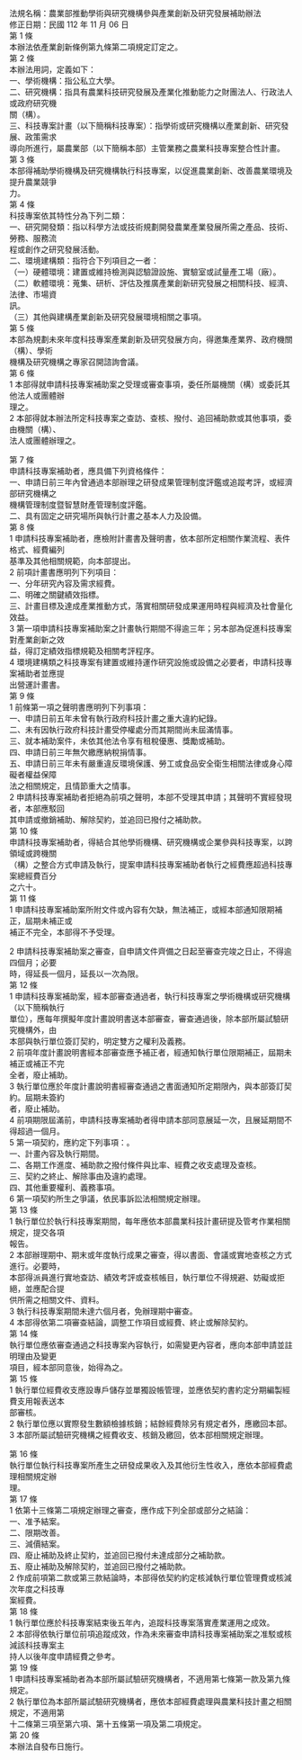 法規名稱：農業部推動學術與研究機構參與產業創新及研究發展補助辦法  
修正日期：民國 112 年 11 月 06 日  
第 1 條  
本辦法依產業創新條例第九條第二項規定訂定之。  
第 2 條  
本辦法用詞，定義如下：  
一、學術機構：指公私立大學。  
二、研究機構：指具有農業科技研究發展及產業化推動能力之財團法人、行政法人或政府研究機  
關（構）。  
三、科技專案計畫（以下簡稱科技專案）：指學術或研究機構以產業創新、研究發展、政策需求  
導向所進行，屬農業部（以下簡稱本部）主管業務之農業科技專案整合性計畫。  
第 3 條  
本部得補助學術機構及研究機構執行科技專案，以促進農業創新、改善農業環境及提升農業競爭  
力。  
第 4 條  
科技專案依其特性分為下列二類：  
一、研究開發類：指以科學方法或技術規劃開發農業產業發展所需之產品、技術、勞務、服務流  
程或創作之研究發展活動。  
二、環境建構類：指符合下列項目之一者：  
（一）硬體環境：建置或維持檢測與認驗證設施、實驗室或試量產工場（廠）。  
（二）軟體環境：蒐集、研析、評估及推廣產業創新研究發展之相關科技、經濟、法律、市場資  
訊。  
（三）其他與建構產業創新及研究發展環境相關之事項。  
第 5 條  
本部為規劃未來年度科技專案產業創新及研究發展方向，得邀集產業界、政府機關（構）、學術  
機構及研究機構之專家召開諮詢會議。  
第 6 條  
1 本部得就申請科技專案補助案之受理或審查事項，委任所屬機關（構）或委託其他法人或團體辦  
理之。  
2 本部得就本辦法所定科技專案之查訪、查核、撥付、追回補助款或其他事項，委由機關（構）、  
法人或團體辦理之。  


第 7 條  
申請科技專案補助者，應具備下列資格條件：  
一、申請日前三年內曾通過本部辦理之研發成果管理制度評鑑或追蹤考評，或經濟部研究機構之  
機構管理制度暨智慧財產管理制度評鑑。  
二、具有固定之研究場所與執行計畫之基本人力及設備。  
第 8 條  
1 申請科技專案補助者，應檢附計畫書及聲明書，依本部所定相關作業流程、表件格式、經費編列  
基準及其他相關規範，向本部提出。  
2 前項計畫書應明列下列項目：  
一、分年研究內容及需求經費。  
二、明確之關鍵績效指標。  
三、計畫目標及達成產業推動方式，落實相關研發成果運用時程與經濟及社會量化效益。  
3 第一項申請科技專案補助案之計畫執行期間不得逾三年；另本部為促進科技專案對產業創新之效  
益，得訂定績效指標規範及相關考評程序。  
4 環境建構類之科技專案有建置或維持運作研究設施或設備之必要者，申請科技專案補助者並應提  
出營運計畫書。  
第 9 條  
1 前條第一項之聲明書應明列下列事項：  
一、申請日前五年未曾有執行政府科技計畫之重大違約紀錄。  
二、未有因執行政府科技計畫受停權處分而其期間尚未屆滿情事。  
三、就本補助案件，未依其他法令享有租稅優惠、獎勵或補助。  
四、申請日前三年無欠繳應納稅捐情事。  
五、申請日前三年未有嚴重違反環境保護、勞工或食品安全衛生相關法律或身心障礙者權益保障  
法之相關規定，且情節重大之情事。  
2 申請科技專案補助者拒絕為前項之聲明，本部不受理其申請；其聲明不實經發現者，本部應駁回  
其申請或撤銷補助、解除契約，並追回已撥付之補助款。  
第 10 條  
申請科技專案補助者，得結合其他學術機構、研究機構或企業參與科技專案，以跨領域或跨機關  
（構）之整合方式申請及執行，提案申請科技專案補助者執行之經費應超過科技專案總經費百分  
之六十。  
第 11 條  
1 申請科技專案補助案所附文件或內容有欠缺，無法補正，或經本部通知限期補正，屆期未補正或  
補正不完全，本部得不予受理。  


2 申請科技專案補助案之審查，自申請文件齊備之日起至審查完竣之日止，不得逾四個月；必要  
時，得延長一個月，延長以一次為限。  
第 12 條  
1 申請科技專案補助案，經本部審查通過者，執行科技專案之學術機構或研究機構（以下簡稱執行  
單位），應每年撰擬年度計畫說明書送本部審查，審查通過後，除本部所屬試驗研究機構外，由  
本部與執行單位簽訂契約，明定雙方之權利及義務。  
2 前項年度計畫說明書經本部審查應予補正者，經通知執行單位限期補正，屆期未補正或補正不完  
全者，廢止補助。  
3 執行單位應於年度計畫說明書經審查通過之書面通知所定期限內，與本部簽訂契約。屆期未簽約  
者，廢止補助。  
4 前項期限屆滿前，申請科技專案補助者得申請本部同意展延一次，且展延期間不得超過一個月。  
5 第一項契約，應約定下列事項：。  
一、計畫內容及執行期間。  
二、各期工作進度、補助款之撥付條件與比率、經費之收支處理及查核。  
三、契約之終止、解除事由及違約處理。  
四、其他重要權利、義務事項。  
6 第一項契約所生之爭議，依民事訴訟法相關規定辦理。  
第 13 條  
1 執行單位於執行科技專案期間，每年應依本部農業科技計畫研提及管考作業相關規定，提交各項  
報告。  
2 本部辦理期中、期末或年度執行成果之審查，得以書面、會議或實地查核之方式進行。必要時，  
本部得派員進行實地查訪、績效考評或查核帳目，執行單位不得規避、妨礙或拒絕，並應配合提  
供所需之相關文件、資料。  
3 執行科技專案期間未達六個月者，免辦理期中審查。  
4 本部得依第二項審查結論，調整工作項目或經費、終止或解除契約。  
第 14 條  
執行單位應依審查通過之科技專案內容執行，如需變更內容者，應向本部申請並註明理由及變更  
項目，經本部同意後，始得為之。  
第 15 條  
1 執行單位經費收支應設專戶儲存並單獨設帳管理，並應依契約書約定分期編製經費支用報表送本  
部審核。  
2 執行單位應以實際發生數額檢據核銷；結餘經費除另有規定者外，應繳回本部。  
3 本部所屬試驗研究機構之經費收支、核銷及繳回，依本部相關規定辦理。  


第 16 條  
執行單位執行科技專案所產生之研發成果收入及其他衍生性收入，應依本部經費處理相關規定辦  
理。  
第 17 條  
1 依第十三條第二項規定辦理之審查，應作成下列全部或部分之結論：  
一、准予結案。  
二、限期改善。  
三、減價結案。  
四、廢止補助及終止契約，並追回已撥付未達成部分之補助款。  
五、廢止補助及解除契約，並追回已撥付之補助款。  
2 作成前項第二款或第三款結論時，本部得依契約約定核減執行單位管理費或核減次年度之科技專  
案經費。  
第 18 條  
1 執行單位應於科技專案結束後五年內，追蹤科技專案落實產業運用之成效。  
2 本部得依執行單位前項追蹤成效，作為未來審查申請科技專案補助案之准駁或核減該科技專案主  
持人以後年度申請經費之參考。  
第 19 條  
1 申請科技專案補助者為本部所屬試驗研究機構者，不適用第七條第一款及第九條規定。  
2 執行單位為本部所屬試驗研究機構者，應依本部經費處理與農業科技計畫之相關規定，不適用第  
十二條第三項至第六項、第十五條第一項及第二項規定。  
第 20 條  
本辦法自發布日施行。  


